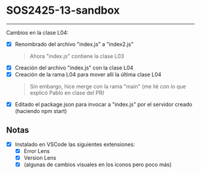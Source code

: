# SOS2425-13-sandbox
--------
Cambios en la clase L04:

   - [x] Renombrado del archivo "index.js" a "index2.js" 
       >Ahora "index.js" contiene la clase L03
   - [x]  Creación del archivo "index.js" con la clase L04
   - [x]  Creación de la rama L04 para mover allí la última clase L04
        >Sin embargo, hice merge con la rama "main" (me lié con lo que explicó Pablo en clase del PR)
   - [x] Editado el package.json para invocar a "index.js" por el servidor creado (haciendo npm start)

## Notas
   - [x] Instalado en VSCode las siguientes extensiones:
        - [x] Error Lens
        - [x] Version Lens
        - [x] (algunas de cambios visuales en los iconos pero poco más)
